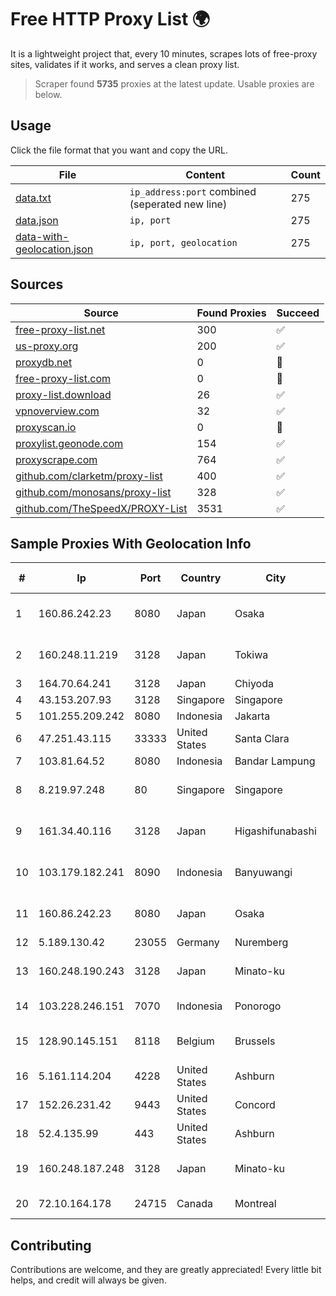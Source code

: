 
# Free HTTP Proxy List 🌍

It is a lightweight project that, every 10 minutes, scrapes lots of free-proxy sites, validates if it works, and serves a clean proxy list.


> Scraper found **5735** proxies at the latest update. Usable proxies are below.

## Usage

Click the file format that you want and copy the URL.


|File|Content|Count|
|----|-------|-----|
|[data.txt](https://raw.githubusercontent.com/themiralay/Proxy-List-World/master/data.txt)|`ip_address:port` combined (seperated new line)|275|
|[data.json](https://raw.githubusercontent.com/themiralay/Proxy-List-World/master/data.json)|`ip, port`|275|
|[data-with-geolocation.json](https://raw.githubusercontent.com/themiralay/Proxy-List-World/master/data-with-geolocation.json)|`ip, port, geolocation`|275|

## Sources

|Source|Found Proxies|Succeed|
|------|-------------|-------|
|[free-proxy-list.net](https://free-proxy-list.net)|300|✅|
|[us-proxy.org](https://www.us-proxy.org)|200|✅|
|[proxydb.net](http://proxydb.net)|0|🚫|
|[free-proxy-list.com](https://free-proxy-list.com/?page=&port=&type%5B%5D=http&type%5B%5D=https&up_time=0&search=Search)|0|🚫|
|[proxy-list.download](https://www.proxy-list.download/HTTP)|26|✅|
|[vpnoverview.com](https://vpnoverview.com/privacy/anonymous-browsing/free-proxy-servers)|32|✅|
|[proxyscan.io](https://www.proxyscan.io)|0|🚫|
|[proxylist.geonode.com](https://proxylist.geonode.com/api/proxy-list?limit=300&page=1&sort_by=lastChecked&sort_type=desc&protocols=http,https)|154|✅|
|[proxyscrape.com](https://api.proxyscrape.com/v2/?request=displayproxies&protocol=http&timeout=10000&country=all&ssl=all&anonymity=all)|764|✅|
|[github.com/clarketm/proxy-list](https://raw.githubusercontent.com/clarketm/proxy-list/master/proxy-list-raw.txt)|400|✅|
|[github.com/monosans/proxy-list](https://raw.githubusercontent.com/monosans/proxy-list/main/proxies/http.txt)|328|✅|
|[github.com/TheSpeedX/PROXY-List](https://raw.githubusercontent.com/TheSpeedX/PROXY-List/master/http.txt)|3531|✅|


## Sample Proxies With Geolocation Info

|#|Ip|Port|Country|City|Internet Service Provider|
|-|--|----|-------|----|-------------------------|
|1|160.86.242.23|8080|Japan|Osaka|Sony Network Communications Inc|
|2|160.248.11.219|3128|Japan|Tokiwa|NTT PC Communications, Inc.|
|3|164.70.64.241|3128|Japan|Chiyoda|InfoSphere|
|4|43.153.207.93|3128|Singapore|Singapore|Aceville Pte.ltd|
|5|101.255.209.242|8080|Indonesia|Jakarta|PT Remala Abadi|
|6|47.251.43.115|33333|United States|Santa Clara|Alibaba Cloud LLC|
|7|103.81.64.52|8080|Indonesia|Bandar Lampung|QIUNET|
|8|8.219.97.248|80|Singapore|Singapore|Alibaba (US) Technology Co., Ltd.|
|9|161.34.40.116|3128|Japan|Higashifunabashi|NTT PC Communications, Inc.|
|10|103.179.182.241|8090|Indonesia|Banyuwangi|PT Cahaya Solusindo Internusa|
|11|160.86.242.23|8080|Japan|Osaka|Sony Network Communications Inc|
|12|5.189.130.42|23055|Germany|Nuremberg|Contabo GmbH|
|13|160.248.190.243|3128|Japan|Minato-ku|NTT PC Communications, Inc.|
|14|103.228.246.151|7070|Indonesia|Ponorogo|PT Giga Patra Multimedia|
|15|128.90.145.151|8118|Belgium|Brussels|Powerhouse Management, Inc.|
|16|5.161.114.204|4228|United States|Ashburn|Hetzner Online GmbH|
|17|152.26.231.42|9443|United States|Concord|MCNC|
|18|52.4.135.99|443|United States|Ashburn|Amazon.com, Inc.|
|19|160.248.187.248|3128|Japan|Minato-ku|NTT PC Communications, Inc.|
|20|72.10.164.178|24715|Canada|Montreal|GloboTech Communications|



## Contributing

Contributions are welcome, and they are greatly appreciated! Every
little bit helps, and credit will always be given.

